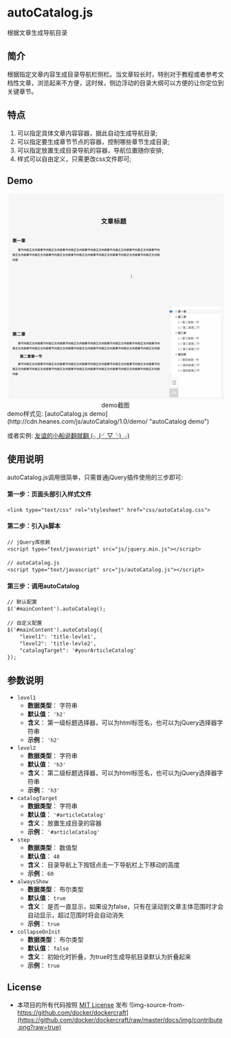 # autoCatalog.js
 根据文章生成导航目录

## 简介
根据指定文章内容生成目录导航栏侧栏。当文章较长时，特别对于教程或者参考文档性文章，浏览起来不方便，这时候，侧边浮动的目录大纲可以方便的让你定位到关键章节。

## 特点
1. 可以指定具体文章内容容器，据此自动生成导航目录;
2. 可以指定要生成章节节点的容器，控制哪些章节生成目录;
3. 可以指定放置生成目录导航的容器，导航位置随你安排;
4. 样式可以自由定义，只需更改css文件即可;

## Demo
<center>
<img src="https://github.com/Heanes/autoCatalog.js/blob/master/doc/static/image/autoCatalog.js_demo.gif" alt="demo截图" />
demo截图
</center>
demo样式见: [autoCatalog.js demo](http://cdn.heanes.com/js/autoCatalog/1.0/demo/ "autoCatalog demo")

或者实例: [友谊的小船说翻就翻 (╮(╯▽╰)╭)](http://html.heanes.com/blog/html/heanes/article/friendship.html "友谊的小船说翻就翻 (╮(╯▽╰)╭)")

## 使用说明
autoCatalog.js调用很简单，只需普通jQuery插件使用的三步即可:
#### 第一步：页面头部引入样式文件
    <link type="text/css" rel="stylesheet" href="css/autoCatalog.css">
#### 第二步：引入js脚本
    // jQuery库依赖
    <script type="text/javascript" src="js/jquery.min.js"></script>
    
    // autoCatalog.js
    <script type="text/javascript" src="js/autoCatalog.js"></script>
    
#### 第三步：调用autoCatalog
    // 默认配置
    $('#mainContent').autoCatalog();
    
    // 自定义配置
    $('#mainContent').autoCatalog({
        "level1": 'title-levle1',
        "level2": 'title-levle2',
        "catalogTarget": '#yourArticleCatalog'
    });


## 参数说明
- `level1`
    - **数据类型**： 字符串
    - **默认值**： `'h2'`
    - **含义**： 第一级标题选择器，可以为html标签名，也可以为jQuery选择器字符串
    - **示例**： `'h2'`
- `level2`
    - **数据类型**： 字符串
    - **默认值**： `'h3'`
    - **含义**： 第二级标题选择器，可以为html标签名，也可以为jQuery选择器字符串
    - **示例**： `'h3'`
- `catalogTarget`
    - **数据类型**： 字符串
    - **默认值**： `'#articleCatalog'`
    - **含义**： 放置生成目录的容器
    - **示例**： `'#articleCatalog'`
- `step`
    - **数据类型**： 数值型
    - **默认值**： `48`
    - **含义**： 目录导航上下按钮点击一下导航栏上下移动的高度
    - **示例**： `60`
- `alwaysShow`
    - **数据类型**： 布尔类型
    - **默认值**： `true`
    - **含义**： 是否一直显示，如果设为false，只有在滚动到文章主体范围时才会自动显示，超过范围时将会自动消失
    - **示例**： `true`
- `collapseOnInit`
    - **数据类型**： 布尔类型
    - **默认值**： `false`
    - **含义**： 初始化时折叠，为true时生成导航目录默认为折叠起来
    - **示例**： `true`
    
    
## License
* 本项目的所有代码按照 [MIT License](https://github.com/racaljk/hosts/blob/master/LICENSE) 发布
![img-source-from-https://github.com/docker/dockercraft](https://github.com/docker/dockercraft/raw/master/docs/img/contribute.png?raw=true)
